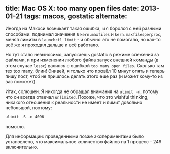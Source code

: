 title: Mac OS X: too many open files
date: 2013-01-21
tags: macos, gostatic
alternate: <link rel="alternate" hreflang="ru" href="https://solovyov.net/blog/2013/ulimit/" /> <link rel="alternate" hreflang="en" href="https://solovyov.net/blog/2013/macos-too-many-open-files/" />
----

Иногда на Макоси возникает такая ошибка, и я боролся с ней разными способами:
поднимал значения в `kern.maxfiles` и `kern.maxfilesperproc`, менял лимиты в
`launchctl limit` - и обычно это не помогало, но как-то всë же я проходил дальше
и всë работало.

Но тут стало невыносимо, запускаешь gostatic в режиме слежения за файлами, и при
изменении любого файла запуск внешней команды (в этом случае `lessc`) валился с
ошибкой `too many open files`. Сколько там тех too many, блин! Энивей, я только
что провëл 10 минут опять и теперь пишу пост, чтоб не пришлось делать этого еще
раз (и может кому-то из вас поможет).

Итак, солюшен. Я никогда не обращал внимания на `ulimit -n`, потому что он
всегда отвечал `unlimited`. Похоже, что это wishful thinking, никакого
отношения к реальности не имеет и лимит довольно небольшой, поэтому:

    ulimit -S -n 4096

помогло.

Для информации: проведенными позже экспериментами было установлено, что
максимальное количество файлов на 1 процесс - 249 включительно.
